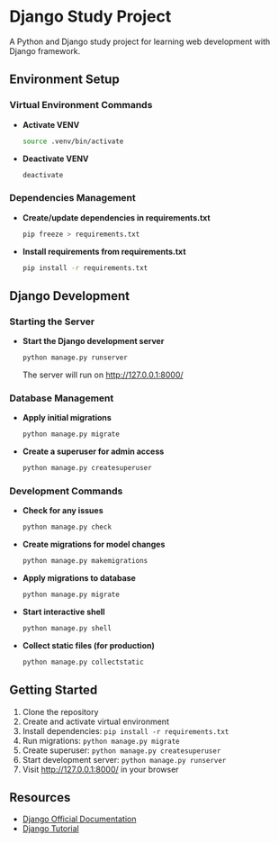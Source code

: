 # Django Study Project

A Python and Django study project for learning web development with Django framework.

## Environment Setup

### Virtual Environment Commands

- **Activate VENV**
  ```bash
  source .venv/bin/activate
  ```

- **Deactivate VENV**
  ```bash
  deactivate
  ```

### Dependencies Management

- **Create/update dependencies in requirements.txt**
  ```bash
  pip freeze > requirements.txt
  ```

- **Install requirements from requirements.txt**
  ```bash
  pip install -r requirements.txt
  ```

## Django Development

### Starting the Server

- **Start the Django development server**
  ```bash
  python manage.py runserver
  ```
  The server will run on http://127.0.0.1:8000/

### Database Management

- **Apply initial migrations**
  ```bash
  python manage.py migrate
  ```

- **Create a superuser for admin access**
  ```bash
  python manage.py createsuperuser
  ```

### Development Commands

- **Check for any issues**
  ```bash
  python manage.py check
  ```

- **Create migrations for model changes**
  ```bash
  python manage.py makemigrations
  ```

- **Apply migrations to database**
  ```bash
  python manage.py migrate
  ```

- **Start interactive shell**
  ```bash
  python manage.py shell
  ```

- **Collect static files (for production)**
  ```bash
  python manage.py collectstatic
  ```

## Getting Started

1. Clone the repository
2. Create and activate virtual environment
3. Install dependencies: `pip install -r requirements.txt`
4. Run migrations: `python manage.py migrate`
5. Create superuser: `python manage.py createsuperuser`
6. Start development server: `python manage.py runserver`
7. Visit http://127.0.0.1:8000/ in your browser

## Resources

- [Django Official Documentation](https://docs.djangoproject.com/)
- [Django Tutorial](https://docs.djangoproject.com/en/5.2/intro/tutorial01/)